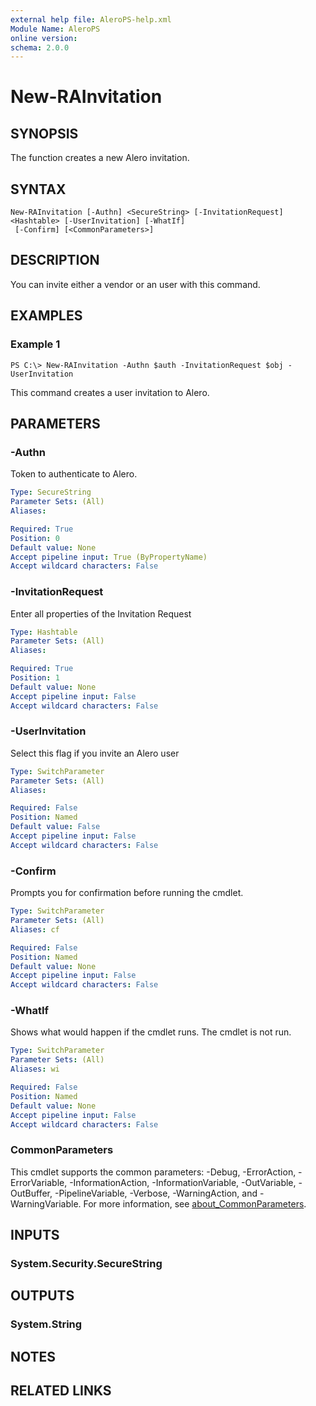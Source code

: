 ```yaml
---
external help file: AleroPS-help.xml
Module Name: AleroPS
online version:
schema: 2.0.0
---
```


# New-RAInvitation

## SYNOPSIS
The function creates a new Alero invitation.

## SYNTAX

```
New-RAInvitation [-Authn] <SecureString> [-InvitationRequest] <Hashtable> [-UserInvitation] [-WhatIf]
 [-Confirm] [<CommonParameters>]
```

## DESCRIPTION
You can invite either a vendor or an user with this command.

## EXAMPLES

### Example 1
```
PS C:\> New-RAInvitation -Authn $auth -InvitationRequest $obj -UserInvitation
```

This command creates a user invitation to Alero.

## PARAMETERS

### -Authn
Token to authenticate to Alero.

```yaml
Type: SecureString
Parameter Sets: (All)
Aliases:

Required: True
Position: 0
Default value: None
Accept pipeline input: True (ByPropertyName)
Accept wildcard characters: False
```

### -InvitationRequest
Enter all properties of the Invitation Request

```yaml
Type: Hashtable
Parameter Sets: (All)
Aliases:

Required: True
Position: 1
Default value: None
Accept pipeline input: False
Accept wildcard characters: False
```

### -UserInvitation
Select this flag if you invite an Alero user

```yaml
Type: SwitchParameter
Parameter Sets: (All)
Aliases:

Required: False
Position: Named
Default value: False
Accept pipeline input: False
Accept wildcard characters: False
```

### -Confirm
Prompts you for confirmation before running the cmdlet.

```yaml
Type: SwitchParameter
Parameter Sets: (All)
Aliases: cf

Required: False
Position: Named
Default value: None
Accept pipeline input: False
Accept wildcard characters: False
```

### -WhatIf
Shows what would happen if the cmdlet runs. The cmdlet is not run.

```yaml
Type: SwitchParameter
Parameter Sets: (All)
Aliases: wi

Required: False
Position: Named
Default value: None
Accept pipeline input: False
Accept wildcard characters: False
```

### CommonParameters
This cmdlet supports the common parameters: -Debug, -ErrorAction, -ErrorVariable, -InformationAction, -InformationVariable, -OutVariable, -OutBuffer, -PipelineVariable, -Verbose, -WarningAction, and -WarningVariable. For more information, see [about_CommonParameters](http://go.microsoft.com/fwlink/?LinkID=113216).

## INPUTS

### System.Security.SecureString
## OUTPUTS

### System.String
## NOTES

## RELATED LINKS
